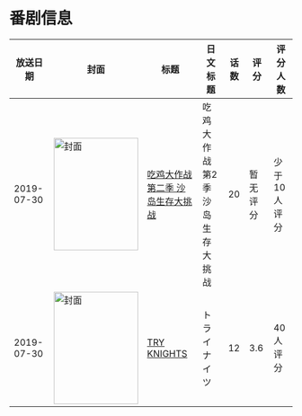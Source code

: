 # 番剧信息

|放送日期|封面|标题|日文标题|话数|评分|评分人数|
|---|---|---|---|---|---|---|
|2019-07-30|<img src="https://lain.bgm.tv/pic/cover/c/4c/49/311777_sBBbD.jpg" alt="封面" style="width:150px;height:200px;object-fit:cover;">|[吃鸡大作战 第二季 沙岛生存大挑战](https://bangumi.tv/subject/311777)|吃鸡大作战 第2季 沙岛生存大挑战|20|暂无评分|少于10人评分|
|2019-07-30|<img src="https://lain.bgm.tv/pic/cover/c/12/72/277423_59vCV.jpg" alt="封面" style="width:150px;height:200px;object-fit:cover;">|[TRY KNIGHTS](https://bangumi.tv/subject/277423)|トライナイツ|12|3.6|40人评分|
